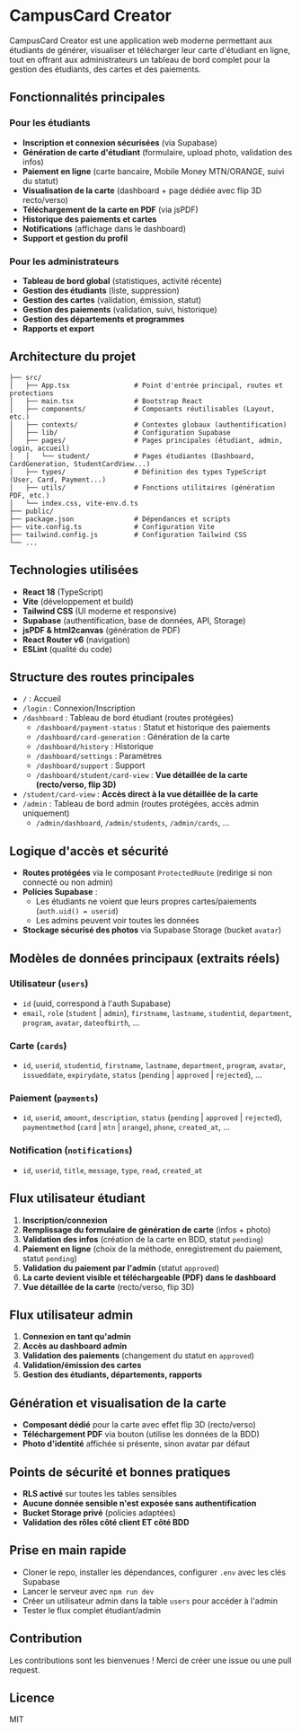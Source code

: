 # CampusCard Creator

CampusCard Creator est une application web moderne permettant aux étudiants de générer, visualiser et télécharger leur carte d'étudiant en ligne, tout en offrant aux administrateurs un tableau de bord complet pour la gestion des étudiants, des cartes et des paiements.

## Fonctionnalités principales

### Pour les étudiants
- **Inscription et connexion sécurisées** (via Supabase)
- **Génération de carte d'étudiant** (formulaire, upload photo, validation des infos)
- **Paiement en ligne** (carte bancaire, Mobile Money MTN/ORANGE, suivi du statut)
- **Visualisation de la carte** (dashboard + page dédiée avec flip 3D recto/verso)
- **Téléchargement de la carte en PDF** (via jsPDF)
- **Historique des paiements et cartes**
- **Notifications** (affichage dans le dashboard)
- **Support et gestion du profil**

### Pour les administrateurs
- **Tableau de bord global** (statistiques, activité récente)
- **Gestion des étudiants** (liste, suppression)
- **Gestion des cartes** (validation, émission, statut)
- **Gestion des paiements** (validation, suivi, historique)
- **Gestion des départements et programmes**
- **Rapports et export**

## Architecture du projet

```
├── src/
│   ├── App.tsx                # Point d'entrée principal, routes et protections
│   ├── main.tsx               # Bootstrap React
│   ├── components/            # Composants réutilisables (Layout, etc.)
│   ├── contexts/              # Contextes globaux (authentification)
│   ├── lib/                   # Configuration Supabase
│   ├── pages/                 # Pages principales (étudiant, admin, login, accueil)
│   │   └── student/           # Pages étudiantes (Dashboard, CardGeneration, StudentCardView...)
│   ├── types/                 # Définition des types TypeScript (User, Card, Payment...)
│   ├── utils/                 # Fonctions utilitaires (génération PDF, etc.)
│   └── index.css, vite-env.d.ts
├── public/
├── package.json               # Dépendances et scripts
├── vite.config.ts             # Configuration Vite
├── tailwind.config.js         # Configuration Tailwind CSS
└── ...
```

## Technologies utilisées
- **React 18** (TypeScript)
- **Vite** (développement et build)
- **Tailwind CSS** (UI moderne et responsive)
- **Supabase** (authentification, base de données, API, Storage)
- **jsPDF & html2canvas** (génération de PDF)
- **React Router v6** (navigation)
- **ESLint** (qualité du code)

## Structure des routes principales

- `/` : Accueil
- `/login` : Connexion/Inscription
- `/dashboard` : Tableau de bord étudiant (routes protégées)
  - `/dashboard/payment-status` : Statut et historique des paiements
  - `/dashboard/card-generation` : Génération de la carte
  - `/dashboard/history` : Historique
  - `/dashboard/settings` : Paramètres
  - `/dashboard/support` : Support
  - `/dashboard/student/card-view` : **Vue détaillée de la carte (recto/verso, flip 3D)**
- `/student/card-view` : **Accès direct à la vue détaillée de la carte**
- `/admin` : Tableau de bord admin (routes protégées, accès admin uniquement)
  - `/admin/dashboard`, `/admin/students`, `/admin/cards`, ...

## Logique d'accès et sécurité
- **Routes protégées** via le composant `ProtectedRoute` (redirige si non connecté ou non admin)
- **Policies Supabase** :
  - Les étudiants ne voient que leurs propres cartes/paiements (`auth.uid() = userid`)
  - Les admins peuvent voir toutes les données
- **Stockage sécurisé des photos** via Supabase Storage (bucket `avatar`)

## Modèles de données principaux (extraits réels)

### Utilisateur (`users`)
- `id` (uuid, correspond à l'auth Supabase)
- `email`, `role` (`student` | `admin`), `firstname`, `lastname`, `studentid`, `department`, `program`, `avatar`, `dateofbirth`, ...

### Carte (`cards`)
- `id`, `userid`, `studentid`, `firstname`, `lastname`, `department`, `program`, `avatar`, `issueddate`, `expirydate`, `status` (`pending` | `approved` | `rejected`), ...

### Paiement (`payments`)
- `id`, `userid`, `amount`, `description`, `status` (`pending` | `approved` | `rejected`), `paymentmethod` (`card` | `mtn` | `orange`), `phone`, `created_at`, ...

### Notification (`notifications`)
- `id`, `userid`, `title`, `message`, `type`, `read`, `created_at`

## Flux utilisateur étudiant
1. **Inscription/connexion**
2. **Remplissage du formulaire de génération de carte** (infos + photo)
3. **Validation des infos** (création de la carte en BDD, statut `pending`)
4. **Paiement en ligne** (choix de la méthode, enregistrement du paiement, statut `pending`)
5. **Validation du paiement par l'admin** (statut `approved`)
6. **La carte devient visible et téléchargeable (PDF) dans le dashboard**
7. **Vue détaillée de la carte** (recto/verso, flip 3D)

## Flux utilisateur admin
1. **Connexion en tant qu'admin**
2. **Accès au dashboard admin**
3. **Validation des paiements** (changement du statut en `approved`)
4. **Validation/émission des cartes**
5. **Gestion des étudiants, départements, rapports**

## Génération et visualisation de la carte
- **Composant dédié** pour la carte avec effet flip 3D (recto/verso)
- **Téléchargement PDF** via bouton (utilise les données de la BDD)
- **Photo d'identité** affichée si présente, sinon avatar par défaut

## Points de sécurité et bonnes pratiques
- **RLS activé** sur toutes les tables sensibles
- **Aucune donnée sensible n'est exposée sans authentification**
- **Bucket Storage privé** (policies adaptées)
- **Validation des rôles côté client ET côté BDD**

## Prise en main rapide
- Cloner le repo, installer les dépendances, configurer `.env` avec les clés Supabase
- Lancer le serveur avec `npm run dev`
- Créer un utilisateur admin dans la table `users` pour accéder à l'admin
- Tester le flux complet étudiant/admin

## Contribution
Les contributions sont les bienvenues ! Merci de créer une issue ou une pull request.

## Licence
MIT 